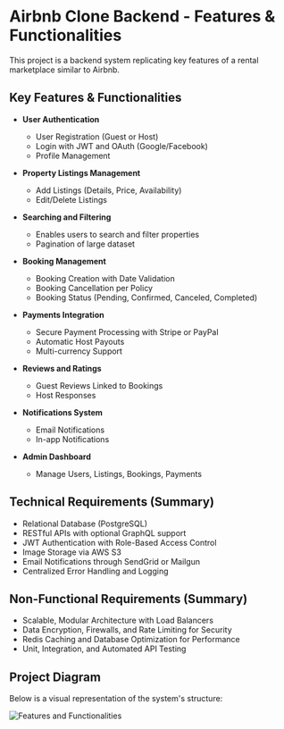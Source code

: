 # Airbnb Clone Backend - Features & Functionalities

This project is a backend system replicating key features of a rental marketplace similar to Airbnb.

## Key Features & Functionalities

- **User Authentication**

  - User Registration (Guest or Host)
  - Login with JWT and OAuth (Google/Facebook)
  - Profile Management

- **Property Listings Management**

  - Add Listings (Details, Price, Availability)
  - Edit/Delete Listings

- **Searching and Filtering**

  - Enables users to search and filter properties
  - Pagination of large dataset

- **Booking Management**

  - Booking Creation with Date Validation
  - Booking Cancellation per Policy
  - Booking Status (Pending, Confirmed, Canceled, Completed)

- **Payments Integration**

  - Secure Payment Processing with Stripe or PayPal
  - Automatic Host Payouts
  - Multi-currency Support

- **Reviews and Ratings**

  - Guest Reviews Linked to Bookings
  - Host Responses

- **Notifications System**

  - Email Notifications
  - In-app Notifications

- **Admin Dashboard**
  - Manage Users, Listings, Bookings, Payments

## Technical Requirements (Summary)

- Relational Database (PostgreSQL)
- RESTful APIs with optional GraphQL support
- JWT Authentication with Role-Based Access Control
- Image Storage via AWS S3
- Email Notifications through SendGrid or Mailgun
- Centralized Error Handling and Logging

## Non-Functional Requirements (Summary)

- Scalable, Modular Architecture with Load Balancers
- Data Encryption, Firewalls, and Rate Limiting for Security
- Redis Caching and Database Optimization for Performance
- Unit, Integration, and Automated API Testing

## Project Diagram

Below is a visual representation of the system's structure:

![Features and Functionalities](features_and_functionality.png)
